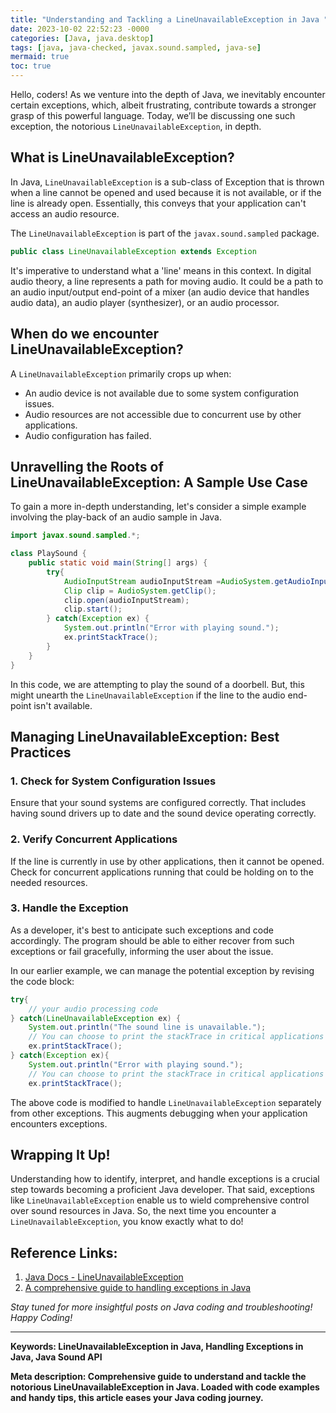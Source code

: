 ```yaml
---
title: "Understanding and Tackling a LineUnavailableException in Java "
date: 2023-10-02 22:52:23 -0000
categories: [Java, java.desktop]
tags: [java, java-checked, javax.sound.sampled, java-se]
mermaid: true
toc: true
---
```



Hello, coders! As we venture into the depth of Java, we inevitably encounter certain exceptions, which, albeit frustrating, contribute towards a stronger grasp of this powerful language. Today, we’ll be discussing one such exception, the notorious `LineUnavailableException`, in depth.

## What is LineUnavailableException?

In Java, `LineUnavailableException` is a sub-class of Exception that is thrown when a line cannot be opened and used because it is not available, or if the line is already open. Essentially, this conveys that your application can't access an audio resource.

The `LineUnavailableException` is part of the `javax.sound.sampled` package.

```java
public class LineUnavailableException extends Exception
```

It's imperative to understand what a 'line' means in this context. In digital audio theory, a line represents a path for moving audio. It could be a path to an audio input/output end-point of a mixer (an audio device that handles audio data), an audio player (synthesizer), or an audio processor.

## When do we encounter LineUnavailableException?

A `LineUnavailableException` primarily crops up when:

* An audio device is not available due to some system configuration issues.
* Audio resources are not accessible due to concurrent use by other applications.
* Audio configuration has failed.

## Unravelling the Roots of LineUnavailableException: A Sample Use Case

To gain a more in-depth understanding, let's consider a simple example involving the play-back of an audio sample in Java.

```java
import javax.sound.sampled.*;

class PlaySound {
    public static void main(String[] args) {
        try{
            AudioInputStream audioInputStream =AudioSystem.getAudioInputStream(this.getClass().getResource("Doorbell.wav"));
            Clip clip = AudioSystem.getClip();
            clip.open(audioInputStream);
            clip.start();
        } catch(Exception ex) {
            System.out.println("Error with playing sound.");
            ex.printStackTrace();
        }
    }
}
```

In this code, we are attempting to play the sound of a doorbell. But, this might unearth the `LineUnavailableException` if the line to the audio end-point isn't available.

## Managing LineUnavailableException: Best Practices

### 1. Check for System Configuration Issues

Ensure that your sound systems are configured correctly. That includes having sound drivers up to date and the sound device operating correctly. 

### 2. Verify Concurrent Applications

If the line is currently in use by other applications, then it cannot be opened. Check for concurrent applications running that could be holding on to the needed resources.

### 3. Handle the Exception

As a developer, it's best to anticipate such exceptions and code accordingly. The program should be able to either recover from such exceptions or fail gracefully, informing the user about the issue.

In our earlier example, we can manage the potential exception by revising the code block:

```java
try{
    // your audio processing code
} catch(LineUnavailableException ex) {
    System.out.println("The sound line is unavailable.");
    // You can choose to print the stackTrace in critical applications
    ex.printStackTrace();
} catch(Exception ex){
    System.out.println("Error with playing sound.");
    // You can choose to print the stackTrace in critical applications
    ex.printStackTrace();
```  
The above code is modified to handle `LineUnavailableException` separately from other exceptions. This augments debugging when your application encounters exceptions.

## Wrapping It Up!

Understanding how to identify, interpret, and handle exceptions is a crucial step towards becoming a proficient Java developer. That said, exceptions like `LineUnavailableException` enable us to wield comprehensive control over sound resources in Java. So, the next time you encounter a `LineUnavailableException`, you know exactly what to do!

## Reference Links:

1. [Java Docs - LineUnavailableException](https://docs.oracle.com/javase/7/docs/api/javax/sound/sampled/LineUnavailableException.html)
2. [A comprehensive guide to handling exceptions in Java](https://stackify.com/specify-handle-exceptions-java/)

*Stay tuned for more insightful posts on Java coding and troubleshooting! Happy Coding!*

---

**Keywords: LineUnavailableException in Java, Handling Exceptions in Java, Java Sound API**

**Meta description: Comprehensive guide to understand and tackle the notorious LineUnavailableException in Java. Loaded with code examples and handy tips, this article eases your Java coding journey.**